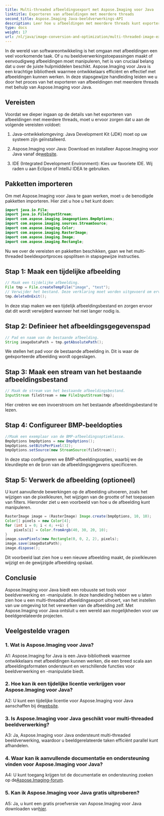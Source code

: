 ```yaml
---
title: Multi-threaded afbeeldingsexport met Aspose.Imaging voor Java
linktitle: Exporteren van afbeeldingen met meerdere threads
second_title: Aspose.Imaging Java-beeldverwerkings-API
description: Leer hoe u afbeeldingen met meerdere threads kunt exporteren met Aspose.Imaging voor Java. Beheers beeldverwerking en -manipulatie met deze stapsgewijze handleiding.
type: docs
weight: 17
url: /nl/java/image-conversion-and-optimization/multi-threaded-image-export/
---
```

In de wereld van softwareontwikkeling is het omgaan met afbeeldingen een veel voorkomende taak. Of u nu beeldverwerkingstoepassingen maakt of eenvoudigweg afbeeldingen moet manipuleren, het is van cruciaal belang dat u over de juiste hulpmiddelen beschikt. Aspose.Imaging voor Java is een krachtige bibliotheek waarmee ontwikkelaars efficiënt en effectief met afbeeldingen kunnen werken. In deze stapsgewijze handleiding leiden we u door het proces van het exporteren van afbeeldingen met meerdere threads met behulp van Aspose.Imaging voor Java.

## Vereisten

Voordat we dieper ingaan op de details van het exporteren van afbeeldingen met meerdere threads, moet u ervoor zorgen dat u aan de volgende vereisten voldoet:

1. Java-ontwikkelomgeving: Java Development Kit (JDK) moet op uw systeem zijn geïnstalleerd.

2.  Aspose.Imaging voor Java: Download en installeer Aspose.Imaging voor Java vanaf de[website](https://releases.aspose.com/imaging/java/).

3. IDE (Integrated Development Environment): Kies uw favoriete IDE. Wij raden u aan Eclipse of IntelliJ IDEA te gebruiken.

## Pakketten importeren

Om met Aspose.Imaging voor Java te gaan werken, moet u de benodigde pakketten importeren. Hier ziet u hoe u het kunt doen:

```java
import java.io.File;
import java.io.FileInputStream;
import com.aspose.imaging.imageoptions.BmpOptions;
import com.aspose.imaging.sources.StreamSource;
import com.aspose.imaging.Color;
import com.aspose.imaging.RasterImage;
import com.aspose.imaging.Image;
import com.aspose.imaging.Rectangle;
```

Nu we over de vereisten en pakketten beschikken, gaan we het multi-threaded beeldexportproces opsplitsen in stapsgewijze instructies.

## Stap 1: Maak een tijdelijke afbeelding

```java
// Maak een tijdelijke afbeelding.
File tmp = File.createTempFile("image", "test");
// Verwijder het bestand. Deze verklaring moet worden uitgevoerd om ervoor te zorgen dat de hulpbron op de juiste manier wordt verwijderd.
tmp.deleteOnExit();
```

In deze stap maken we een tijdelijk afbeeldingsbestand en zorgen ervoor dat dit wordt verwijderd wanneer het niet langer nodig is.

## Stap 2: Definieer het afbeeldingsgegevenspad

```java
// Pad en naam van de bestaande afbeelding.
String imageDataPath = tmp.getAbsolutePath();
```

We stellen het pad voor de bestaande afbeelding in. Dit is waar de geëxporteerde afbeelding wordt opgeslagen.

## Stap 3: Maak een stream van het bestaande afbeeldingsbestand

```java
// Maak de stream van het bestaande afbeeldingsbestand.
InputStream fileStream = new FileInputStream(tmp);
```

Hier creëren we een invoerstroom om het bestaande afbeeldingsbestand te lezen.

## Stap 4: Configureer BMP-beeldopties

```java
//Maak een exemplaar van de BMP-afbeeldingsoptieklasse.
BmpOptions bmpOptions = new BmpOptions();
bmpOptions.setBitsPerPixel(32);
bmpOptions.setSource(new StreamSource(fileStream));
```

In deze stap configureren we BMP-afbeeldingsopties, waarbij we de kleurdiepte en de bron van de afbeeldingsgegevens specificeren.

## Stap 5: Verwerk de afbeelding (optioneel)

U kunt aanvullende bewerkingen op de afbeelding uitvoeren, zoals het wijzigen van de pixelkleuren, het wijzigen van de grootte of het toepassen van filters. Hieronder ziet u een voorbeeld van hoe u de afbeelding kunt manipuleren.

```java
RasterImage image = (RasterImage) Image.create(bmpOptions, 10, 10);
Color[] pixels = new Color[4];
for (int i = 0; i < 4; ++i) {
    pixels[i] = Color.fromArgb(40, 30, 20, 10);
}
image.savePixels(new Rectangle(0, 0, 2, 2), pixels);
image.save(imageDataPath);
image.dispose();
```

Dit voorbeeld laat zien hoe u een nieuwe afbeelding maakt, de pixelkleuren wijzigt en de gewijzigde afbeelding opslaat.

## Conclusie

Aspose.Imaging voor Java biedt een robuuste set tools voor beeldverwerking en -manipulatie. In deze handleiding hebben we u laten zien hoe u een multi-threaded afbeeldingsexport uitvoert, van het instellen van uw omgeving tot het verwerken van de afbeelding zelf. Met Aspose.Imaging voor Java ontsluit u een wereld aan mogelijkheden voor uw beeldgerelateerde projecten.

## Veelgestelde vragen

### 1. Wat is Aspose.Imaging voor Java?

A1: Aspose.Imaging for Java is een Java-bibliotheek waarmee ontwikkelaars met afbeeldingen kunnen werken, die een breed scala aan afbeeldingsformaten ondersteunt en verschillende functies voor beeldverwerking en -manipulatie biedt.

### 2. Hoe kan ik een tijdelijke licentie verkrijgen voor Aspose.Imaging voor Java?

 A2: U kunt een tijdelijke licentie voor Aspose.Imaging voor Java aanschaffen bij de[website](https://purchase.aspose.com/temporary-license/).

### 3. Is Aspose.Imaging voor Java geschikt voor multi-threaded beeldverwerking?

A3: Ja, Aspose.Imaging voor Java ondersteunt multi-threaded beeldverwerking, waardoor u beeldgerelateerde taken efficiënt parallel kunt afhandelen.

### 4. Waar kan ik aanvullende documentatie en ondersteuning vinden voor Aspose.Imaging voor Java?

 A4: U kunt toegang krijgen tot de documentatie en ondersteuning zoeken op de[Aspose.Imaging-forum](https://forum.aspose.com/).

### 5. Kan ik Aspose.Imaging voor Java gratis uitproberen?

 A5: Ja, u kunt een gratis proefversie van Aspose.Imaging voor Java downloaden van[hier](https://releases.aspose.com/).